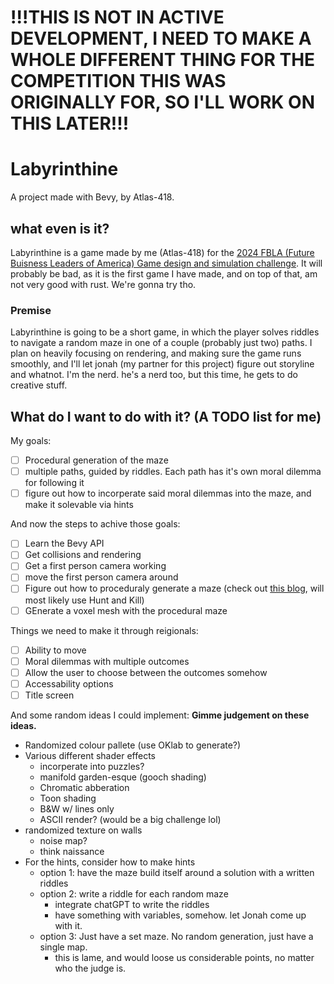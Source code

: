 # !!!THIS IS NOT IN ACTIVE DEVELOPMENT, I NEED TO MAKE A WHOLE DIFFERENT THING FOR THE COMPETITION THIS WAS ORIGINALLY FOR, SO I'LL WORK ON THIS LATER!!!

# Labyrinthine

A project made with Bevy, by Atlas-418.

## what even is it?
Labyrinthine is a game made by me (Atlas-418) for the [2024 FBLA (Future Buisness Leaders of America) Game design and simulation challenge](<https://connect.fbla.org/headquarters/files/High%20School%20Competitive%20Events%20Resources/Individual%20Guidelines/Presentation%20Events/Computer-Game-Simulation-Programming.pdf>). It will probably be bad, as it is the first game I have made, and on top of that, am not very good with rust. We're gonna try tho.
### Premise
Labyrinthine is going to be a short game, in which the player solves riddles to navigate a random maze in one of a couple (probably just two) paths. 
I plan on heavily focusing on rendering, and making sure the game runs smoothly, and I'll let jonah (my partner for this project) figure out storyline and whatnot. I'm the nerd. he's a nerd too, but this time, he gets to do creative stuff.

## What do I want to do with it? (A TODO list for me)
My goals:
- [ ] Procedural generation of the maze
- [ ] multiple paths, guided by riddles. Each path has it's own moral dilemma for following it
- [ ] figure out how to incorperate said moral dilemmas into the maze, and make it solevable via hints

And now the steps to achive those goals:
- [ ] Learn the Bevy API
- [ ] Get collisions and rendering
- [ ] Get a first person camera working
- [ ] move the first person camera around
- [ ] Figure out how to proceduraly generate a maze (check out [this blog](<https://professor-l.github.io/mazes/>), will most likely use Hunt and Kill)
- [ ] GEnerate a voxel mesh with the procedural maze

Things we need to make it through reigionals:
- [ ] Ability to move
- [ ] Moral dilemmas with multiple outcomes
- [ ] Allow the user to choose between the outcomes somehow
- [ ] Accessability options
- [ ] Title screen

And some random ideas I could implement: **Gimme judgement on these ideas.**
* Randomized colour pallete (use OKlab to generate?)
* Various different shader effects
  * incorperate into puzzles?
  * manifold garden-esque (gooch shading)
  * Chromatic abberation
  * Toon shading
  * B&W w/ lines only
  * ASCII render? (would be a big challenge lol)
* randomized texture on walls
  * noise map?
  * think naissance
* For the hints, consider how to make hints
  * option 1: have the maze build itself around a solution with a written riddles
  * option 2: write a riddle for each random maze
    * integrate chatGPT to write the riddles
    * have something with variables, somehow. let Jonah come up with it.
  * option 3: Just have a set maze. No random generation, just have a single map.
    * this is lame, and would loose us considerable points, no matter who the judge is.
